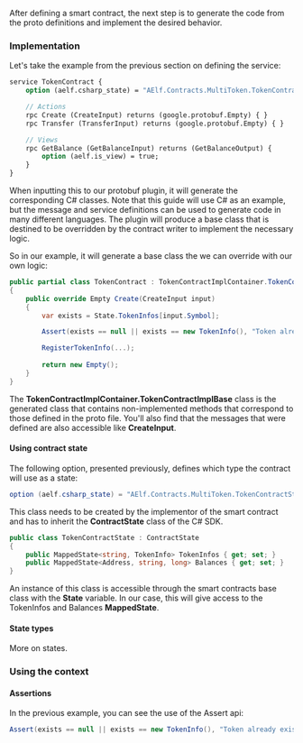 After defining a smart contract, the next step is to generate the code from the proto definitions and implement the desired behavior.

### Implementation

Let's take the example from the previous section on defining the service:

```protobuf
service TokenContract {
    option (aelf.csharp_state) = "AElf.Contracts.MultiToken.TokenContractState";

    // Actions
    rpc Create (CreateInput) returns (google.protobuf.Empty) { }
    rpc Transfer (TransferInput) returns (google.protobuf.Empty) { }

    // Views
    rpc GetBalance (GetBalanceInput) returns (GetBalanceOutput) {
        option (aelf.is_view) = true;
    }
}
```

When inputting this to our protobuf plugin, it will generate the corresponding C# classes. Note that this guide will use C# as an example, but the message and service definitions can be used to generate code in many different languages. The plugin will produce a base class that is destined to be overridden by the contract writer to implement the necessary logic. 

So in our example, it will generate a base class the we can override with our own logic:

```csharp
public partial class TokenContract : TokenContractImplContainer.TokenContractImplBase
{
    public override Empty Create(CreateInput input)
    {
        var exists = State.TokenInfos[input.Symbol];

        Assert(exists == null || exists == new TokenInfo(), "Token already exists.");

        RegisterTokenInfo(...);
        
        return new Empty();
    }
}
```

The **TokenContractImplContainer.TokenContractImplBase** class is the generated class that contains non-implemented methods that correspond to those defined in the proto file. You'll also find that the messages that were defined are also accessible like **CreateInput**.

#### Using contract state

The following option, presented previously, defines which type the contract will use as a state:

```csharp
option (aelf.csharp_state) = "AElf.Contracts.MultiToken.TokenContractState";
```

This class needs to be created by the implementor of the smart contract and has to inherit the **ContractState** class of the C# SDK.

```csharp
public class TokenContractState : ContractState
{
    public MappedState<string, TokenInfo> TokenInfos { get; set; }
    public MappedState<Address, string, long> Balances { get; set; }
}
```

An instance of this class is accessible through the smart contracts base class with the **State** variable. In our case, this will give access to the TokenInfos and Balances **MappedState**.

#### State types

More on states.

### Using the context

#### Assertions 

In the previous example, you can see the use of the Assert api:

```csharp
Assert(exists == null || exists == new TokenInfo(), "Token already exists.");
```